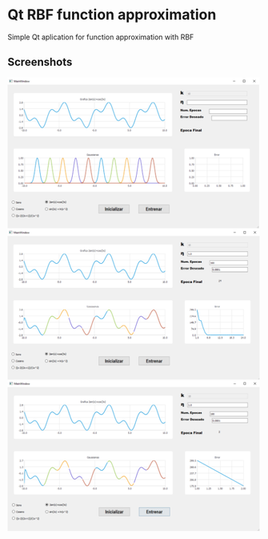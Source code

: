 # Qt RBF function approximation
Simple Qt aplication for function approximation with RBF

## Screenshots

![Screenshot](Screenshots/SS1.png)
![Screenshot](Screenshots/SS2.png)
![Screenshot](Screenshots/SS3.png)
